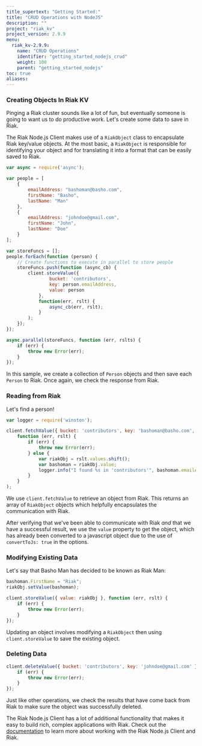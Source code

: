 ```yaml
---
title_supertext: "Getting Started:"
title: "CRUD Operations with NodeJS"
description: ""
project: "riak_kv"
project_version: 2.9.9
menu:
  riak_kv-2.9.9:
    name: "CRUD Operations"
    identifier: "getting_started_nodejs_crud"
    weight: 100
    parent: "getting_started_nodejs"
toc: true
aliases:
---
```


[nodejs_wiki]: https://github.com/basho/riak-nodejs-client/wiki

### Creating Objects In Riak KV

Pinging a Riak cluster sounds like a lot of fun, but eventually someone is going
to want us to do productive work. Let's create some data to save in Riak.

The Riak Node.js Client makes use of a `RiakObject` class to encapsulate Riak
key/value objects. At the most basic, a `RiakObject` is responsible for
identifying your object and for translating it into a format that can be easily
saved to Riak.

```javascript
var async = require('async');

var people = [
    {
        emailAddress: "bashoman@basho.com",
        firstName: "Basho",
        lastName: "Man"
    },
    {
        emailAddress: "johndoe@gmail.com",
        firstName: "John",
        lastName: "Doe"
    }
];

var storeFuncs = [];
people.forEach(function (person) {
    // Create functions to execute in parallel to store people
    storeFuncs.push(function (async_cb) {
        client.storeValue({
                bucket: 'contributors',
                key: person.emailAddress,
                value: person
            },
            function(err, rslt) {
                async_cb(err, rslt);
            }
        );
    });
});

async.parallel(storeFuncs, function (err, rslts) {
    if (err) {
        throw new Error(err);
    }
});
```

In this sample, we create a collection of `Person` objects and then save each
`Person` to Riak. Once again, we check the response from Riak.

### Reading from Riak

Let's find a person!

```javascript
var logger = require('winston');

client.fetchValue({ bucket: 'contributors', key: 'bashoman@basho.com', convertToJs: true },
    function (err, rslt) {
        if (err) {
            throw new Error(err);
        } else {
            var riakObj = rslt.values.shift();
            var bashoman = riakObj.value;
            logger.info("I found %s in 'contributors'", bashoman.emailAddress);
        }
    }
);
```

We use `client.fetchValue` to retrieve an object from Riak. This returns an
array of `RiakObject` objects which helpfully encapsulates the communication
with Riak.

After verifying that we've been able to communicate with Riak *and* that we have
a successful result, we use the `value` property to get the object, which has
already been converted to a javascript object due to the use of `convertToJs:
true` in the options.

### Modifying Existing Data

Let's say that Basho Man has decided to be known as Riak Man:

```javascript
bashoman.FirstName = "Riak";
riakObj.setValue(bashoman);

client.storeValue({ value: riakObj }, function (err, rslt) {
    if (err) {
        throw new Error(err);
    }
});
```

Updating an object involves modifying a `RiakObject` then using
`client.storeValue` to save the existing object.

### Deleting Data

```javascript
client.deleteValue({ bucket: 'contributors', key: 'johndoe@gmail.com' }, function (err, rslt) {
    if (err) {
        throw new Error(err);
    }
});
```

Just like other operations, we check the results that have come back from Riak
to make sure the object was successfully deleted.

The Riak Node.js Client has a lot of additional functionality that makes it easy
to build rich, complex applications with Riak. Check out the
[documentation][nodejs_wiki] to learn more about working with the Riak Node.js
Client and Riak.

